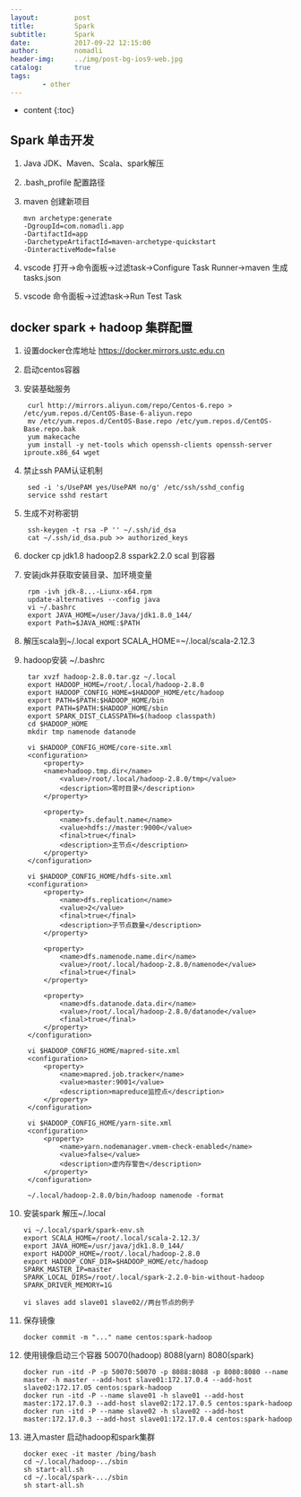 ```yaml
---
layout:         post
title:          Spark
subtitle:       Spark
date:           2017-09-22 12:15:00
author:         nomadli
header-img:     ../img/post-bg-ios9-web.jpg
catalog:        true
tags:
        - other
---
```


* content
{:toc} 

## Spark 单击开发
1.  Java JDK、Maven、Scala、spark解压
2.  .bash_profile 配置路径  
3.  maven 创建新项目 

		mvn archetype:generate 
		-DgroupId=com.nomadli.app
		-DartifactId=app
		-DarchetypeArtifactId=maven-archetype-quickstart
		-DinteractiveMode=false
04. vscode 打开->命令面板->过滤task->Configure Task Runner->maven 生成tasks.json
05. vscode 命令面板->过滤task->Run Test Task
	

## docker spark + hadoop 集群配置
1. 设置docker仓库地址 https://docker.mirrors.ustc.edu.cn
2. 启动centos容器
3. 安装基础服务

		curl http://mirrors.aliyun.com/repo/Centos-6.repo > /etc/yum.repos.d/CentOS-Base-6-aliyun.repo
		mv /etc/yum.repos.d/CentOS-Base.repo /etc/yum.repos.d/CentOS-Base.repo.bak
		yum makecache
		yum install -y net-tools which openssh-clients openssh-server iproute.x86_64 wget
4. 禁止ssh PAM认证机制

		sed -i 's/UsePAM yes/UsePAM no/g' /etc/ssh/sshd_config
		service sshd restart
5. 生成不对称密钥

		ssh-keygen -t rsa -P '' ~/.ssh/id_dsa
		cat ~/.ssh/id_dsa.pub >> authorized_keys
6. docker cp jdk1.8 hadoop2.8 sspark2.2.0 scal 到容器
7. 安装jdk并获取安装目录、加环境变量

		rpm -ivh jdk-8...-Liunx-x64.rpm
		update-alternatives --config java
		vi ~/.bashrc
		export JAVA_HOME=/user/Java/jdk1.8.0_144/
		export Path=$JAVA_HOME:$PATH
8. 解压scala到~/.local export SCALA_HOME=~/.local/scala-2.12.3
9. hadoop安装 ~/.bashrc

		tar xvzf hadoop-2.8.0.tar.gz ~/.local
		export HADOOP_HOME=/root/.local/hadoop-2.8.0
		export HADOOP_CONFIG_HOME=$HADOOP_HOME/etc/hadoop
		export PATH=$PATH:$HADOOP_HOME/bin
		export PATH=$PATH:$HADOOP_HOME/sbin
		export SPARK_DIST_CLASSPATH=$(hadoop classpath)
		cd $HADOOP_HOME
		mkdir tmp namenode datanode
		
		vi $HADOOP_CONFIG_HOME/core-site.xml
		<configuration>
    		<property>
          	<name>hadoop.tmp.dir</name>
            	<value>/root/.local/hadoop-2.8.0/tmp</value>
            	<description>零时目录</description>
    		</property>

    		<property>
            	<name>fs.default.name</name>
            	<value>hdfs://master:9000</value>
            	<final>true</final>
            	<description>主节点</description>
    		</property>
		</configuration>
		
		vi $HADOOP_CONFIG_HOME/hdfs-site.xml
		<configuration>
    		<property>
        		<name>dfs.replication</name>
        		<value>2</value>
        		<final>true</final>
        		<description>子节点数量</description>
    		</property>

    		<property>
        		<name>dfs.namenode.name.dir</name>
        		<value>/root/.local/hadoop-2.8.0/namenode</value>
        		<final>true</final>
    		</property>

    		<property>
        		<name>dfs.datanode.data.dir</name>
        		<value>/root/.local/hadoop-2.8.0/datanode</value>
        		<final>true</final>
    		</property>
		</configuration>
		
		vi $HADOOP_CONFIG_HOME/mapred-site.xml
		<configuration>
    		<property>
        		<name>mapred.job.tracker</name>
        		<value>master:9001</value>
        		<description>mapreduce监控点</description>
    		</property>
		</configuration>
		
		vi $HADOOP_CONFIG_HOME/yarn-site.xml
		<configuration>
    		<property>
        		<name>yarn.nodemanager.vmem-check-enabled</name>
        		<value>false</value>
        		<description>虚内存警告</description>
    		</property>
		</configuration>
		
		~/.local/hadoop-2.8.0/bin/hadoop namenode -format
10. 安装spark 解压~/.local

		vi ~/.local/spark/spark-env.sh
		export SCALA_HOME=/root/.local/scala-2.12.3/
		export JAVA_HOME=/usr/java/jdk1.8.0_144/
		export HADOOP_HOME=/root/.local/hadoop-2.8.0
		export HADOOP_CONF_DIR=$HADOOP_HOME/etc/hadoop
		SPARK_MASTER_IP=master
		SPARK_LOCAL_DIRS=/root/.local/spark-2.2.0-bin-without-hadoop
		SPARK_DRIVER_MEMORY=1G
		
		vi slaves add slave01 slave02//两台节点的例子
11. 保存镜像

		docker commit -m "..." name centos:spark-hadoop
12. 使用镜像启动三个容器 50070(hadoop) 8088(yarn) 8080(spark)

		docker run -itd -P -p 50070:50070 -p 8088:8088 -p 8080:8080 --name master -h master --add-host slave01:172.17.0.4 --add-host slave02:172.17.05 centos:spark-hadoop
		docker run -itd -P --name slave01 -h slave01 --add-host master:172.17.0.3 --add-host slave02:172.17.0.5 centos:spark-hadoop
		docker run -itd -P --name slave02 -h slave02 --add-host master:172.17.0.3 --add-host slave01:172.17.0.4 centos:spark-hadoop
13. 进入master 启动hadoop和spark集群

		docker exec -it master /bing/bash
		cd ~/.local/hadoop-../sbin
		sh start-all.sh
		cd ~/.local/spark-.../sbin
		sh start-all.sh